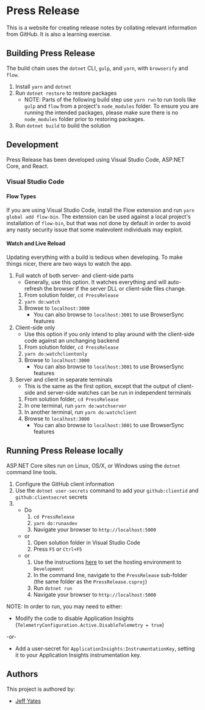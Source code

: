 # Press Release
This is a website for creating release notes by collating relevant information from GitHub. It is also a learning exercise.

## Building Press Release
The build chain uses the `dotnet` CLI, `gulp`, and `yarn`, with `browserify` and `flow`.

1. Install `yarn` and `dotnet`
1. Run `dotnet restore` to restore packages
    - NOTE: Parts of the following build step use `yarn run` to run tools like `gulp` and `flow` from a project's `node_modules` folder. To ensure you are running the intended packages, please make sure there is no `node_modules` folder prior to restoring packages.
1. Run `dotnet build` to build the solution

## Development
Press Release has been developed using Visual Studio Code, ASP.NET Core, and React.

### Visual Studio Code
#### Flow Types
If you are using Visual Studio Code, install the Flow extension and run `yarn global add flow-bin`. The extension can be used against a local project's installation of `flow-bin`, but that was not done by default in order to avoid any nasty security issue that some malevolent individuals may exploit.

#### Watch and Live Reload
Updating everything with a build is tedious when developing. To make things nicer, there are two ways to watch the app.

1. Full watch of both server- and client-side parts
    - Generally, use this option. It watches everything and will auto-refresh the browser if the server DLL or client-side files change.
    1. From solution folder, `cd PressRelease`
    1. `yarn do:watch`
    1. Browse to `localhost:3000`
        - You can also browse to `localhost:3001` to use BrowserSync features
1. Client-side only
    - Use this option if you only intend to play around with the client-side code against an unchanging backend
    1. From solution folder, `cd PressRelease`
    1. `yarn do:watchclientonly`
    1. Browse to `localhost:3000`
        - You can also browse to `localhost:3001` to use BrowserSync features
1. Server and client in separate terminals
    - This is the same as the first option, except that the output of client-side and server-side watches can be run in independent terminals
    1. From solution folder, `cd PressRelease`
    1. In one terminal, run `yarn do:watchserver`
    1. In another terminal, run `yarn do:watchclient`
    1. Browse to `localhost:3000`
        - You can also browse to `localhost:3001` to use BrowserSync features


## Running Press Release locally
ASP.NET Core sites run on Linux, OS/X, or Windows using the `dotnet` command line tools.

1. Configure the GitHub client information
1. Use the `dotnet user-secrets` command to add your `github:clientid` and `github:clientsecret` secrets
1. - Do
        1. `cd PressRelease`
        1. `yarn do:runasdev`
        1. Navigate your browser to `http://localhost:5000`
    - or
        1. Open solution folder in Visual Studio Code
        1. Press `F5` or `Ctrl+F5`
    - or
        1. Use the instructions [here](https://docs.microsoft.com/en-us/aspnet/core/fundamentals/environments#setting-the-environment) to set the hosting environment to `Development`
        1. In the command line, navigate to the `PressRelease` sub-folder (the same folder as the `PressRelease.csproj`)
        1. Run `dotnet run`
        1. Navigate your browser to `http://localhost:5000`


NOTE: In order to run, you may need to either:

- Modify the code to disable Application Insights (`TelemetryConfiguration.Active.DisableTelemetry = true`)

-or-
- Add a user-secret for `ApplicationInsights:InstrumentationKey`, setting it to your Application Insights instrumentation key.

## Authors
This project is authored by:
- [Jeff Yates](https://github.com/somewhatabstract)
